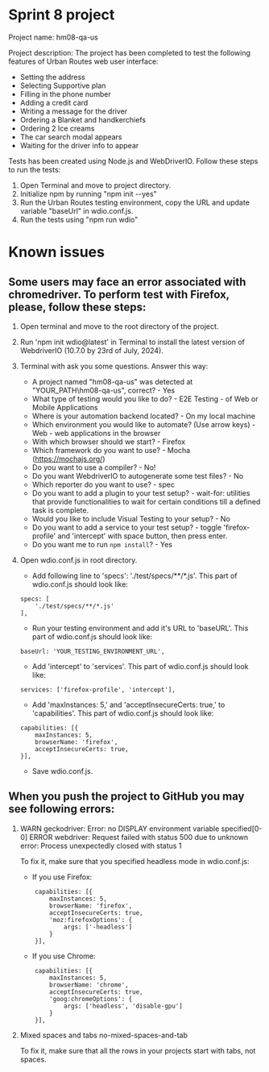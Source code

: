 # Sprint 8 project

Project name: 
hm08-qa-us

Project description: 
The project has been completed to test the following features of Urban Routes web user interface:

- Setting the address
- Selecting Supportive plan
- Filling in the phone number
- Adding a credit card
- Writing a message for the driver
- Ordering a Blanket and handkerchiefs
- Ordering 2 Ice creams
- The car search modal appears
- Waiting for the driver info to appear

Tests has been created using Node.js and WebDriverIO. 
Follow these steps to run the tests:
1) Open Terminal and move to project directory.
2) Initialize npm by running "npm init --yes"
3) Run the Urban Routes testing environment, copy the URL and update variable "baseUrl" in wdio.conf.js.
4) Run the tests using "npm run wdio"

# Known issues

## Some users may face an error associated with chromedriver. To perform test with Firefox, please, follow these steps:
1. Open terminal and move to the root directory of the project.
2. Run 'npm init wdio@latest' in Terminal to install the latest version of WebdriverIO (10.7.0 by 23rd of July, 2024).
3. Terminal with ask you some questions. Answer this way:
    - A project named "hm08-qa-us" was detected at "YOUR_PATH\hm08-qa-us", correct? - Yes
    - What type of testing would you like to do? - E2E Testing - of Web or Mobile Applications
    - Where is your automation backend located? - On my local machine
    - Which environment you would like to automate? (Use arrow keys) - Web - web applications in the browser
    - With which browser should we start? - Firefox
    - Which framework do you want to use? - Mocha (https://mochajs.org/)
    - Do you want to use a compiler? - No!
    - Do you want WebdriverIO to autogenerate some test files? - No
    - Which reporter do you want to use? - spec
    - Do you want to add a plugin to your test setup? - wait-for: utilities that provide functionalities to wait for certain conditions till a defined task is complete.
    - Would you like to include Visual Testing to your setup? - No
    - Do you want to add a service to your test setup? - toggle 'firefox-profile' and 'intercept' with space button, then press enter.
    - Do you want me to run `npm install`? - Yes
4. Open wdio.conf.js in root directory.
    - Add following line to 'specs': './test/specs/**/*.js'. This part of wdio.conf.js should look like:
    ```
    specs: [
        './test/specs/**/*.js'
    ],
    ```

    - Run your testing environment and add it's URL to 'baseURL'. This part of wdio.conf.js should look like:

    ```
   baseUrl: 'YOUR_TESTING_ENVIRONMENT_URL',
    ```

    - Add 'intercept' to 'services'. This part of wdio.conf.js should look like:

    ```
   services: ['firefox-profile', 'intercept'],
    ```

    - Add 'maxInstances: 5,' and 'acceptInsecureCerts: true,' to 'capabilities'. This part of wdio.conf.js should look like:
    ```
    capabilities: [{
        maxInstances: 5,
        browserName: 'firefox',
        acceptInsecureCerts: true,
    }],
    ```
    - Save wdio.conf.js.

## When you push the project to GitHub you may see following errors:

1.  WARN geckodriver: Error: no DISPLAY environment variable specified[0-0] 
    ERROR webdriver: Request failed with status 500 due to unknown error: Process unexpectedly closed with status 1

    To fix it, make sure that you specified headless mode in wdio.conf.js:
    - If you use Firefox:

    ```
        capabilities: [{
            maxInstances: 5,
            browserName: 'firefox',
            acceptInsecureCerts: true,
            'moz:firefoxOptions': {
                args: ['-headless']
            }
        }],
    ```

    - If you use Chrome:

    ```
        capabilities: [{
            maxInstances: 5,
            browserName: 'chrome',
            acceptInsecureCerts: true,
            'goog:chromeOptions': {
                args: ['headless', 'disable-gpu']
            }
        }],
    ```

2.  Mixed spaces and tabs  no-mixed-spaces-and-tab

    To fix it, make sure that all the rows in your projects start with tabs, not spaces.

